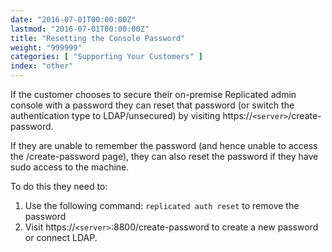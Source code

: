 ```yaml
---
date: "2016-07-01T00:00:00Z"
lastmod: "2016-07-01T00:00:00Z"
title: "Resetting the Console Password"
weight: "999999"
categories: [ "Supporting Your Customers" ]
index: "other"
---
```


If the customer chooses to secure their on-premise Replicated admin console with a 
password they can reset that password (or switch the authentication type to 
LDAP/unsecured) by visiting https://`<server>`/create-password.

If they are unable to remember the password (and hence unable to access the 
/create-password page), they can also reset the password if they have sudo access 
to the machine.

To do this they need to:

1. Use the following command: `replicated auth reset` to remove the password
1. Visit https://`<server>`:8800/create-password to create a new password or connect LDAP.


